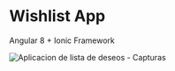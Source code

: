 # Wishlist App 
Angular 8 + Ionic Framework

![Aplicacion de lista de deseos - Capturas](https://i.ibb.co/yFXhnTZ/wishlist-2x.png)
